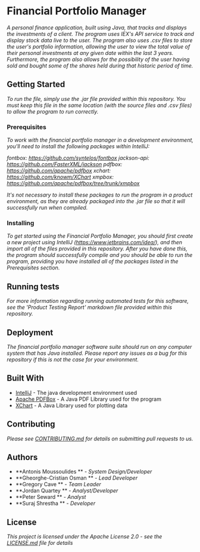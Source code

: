 # Financial Portfolio Manager

*A personal finance application, built using Java, that tracks and displays the investments of a client. The program uses IEX's API service to track and display stock data live to the user.*
*The program also uses .csv files to store the user's portfolio information, allowing the user to view the total value of their personal investments at any given date within the last 3 years.*
*Furthermore, the program also allows for the possibility of the user having sold and bought some of the shares held during that historic period of time.*

## Getting Started

*To run the file, simply use the .jar file provided within this repository. You must keep this file in the same location (with the source files and .csv files) to allow the program to run correctly.*

### Prerequisites

*To work with the financial portfolio manager in a development environment, you'll need to install the following packages within IntelliJ:*

*fontbox: https://github.com/syntelos/fontbox*
*jackson-api: https://github.com/FasterXML/jackson*
*pdfbox: https://github.com/apache/pdfbox*
*xchart: https://github.com/knowm/XChart*
*xmpbox: https://github.com/apache/pdfbox/tree/trunk/xmpbox*

*It's not necessary to install these packages to run the program in a product environment, as they are already packaged into the .jar file so that it will successfully run when compiled.*

### Installing

*To get started using the Financial Portfolio Manager, you should first create a new project using IntelliJ (https://www.jetbrains.com/idea/), and then import all of the files provided in this repository.*
*After you have done this, the program should successfully compile and you should be able to run the program, providing you have installed all of the packages listed in the Prerequisites section.*

## Running tests

*For more information regarding running automated tests for this software, see the 'Product Testing Report' markdown file provided within this repository.*


## Deployment

*The financial portfolio manager software suite should run on any computer system that has Java installed. Please report any issues as a bug for this repository if this is not the case for your environment.*

## Built With

* [IntelliJ](https://www.jetbrains.com/idea/) - The java development environment used
* [Apache PDFBox](https://pdfbox.apache.org/) - A Java PDF Library used for the program
* [XChart](https://knowm.org/open-source/xchart/) - A Java Library used for plotting data

## Contributing

*Please see [CONTRIBUTING.md](https://github.com/gregorycave/financial-portfolio-manager) for details on submitting pull requests to us.*

## Authors

* **Antonis Moussoulides	 ** - *System Design/Developer*
* **Gheorghe-Cristian Osman  ** - *Lead Developer*
* **Gregory Cave			 ** - *Team Leader*
* **Jordan Quartey			 ** - *Analyst/Developer*
* **Peter Seward			 ** - *Analyst*
* **Suraj Shrestha			 ** - *Developer*

## License

*This project is licensed under the Apache License 2.0 - see the [LICENSE.md](https://github.com/gregorycave/financial-portfolio-manager) file for details*
